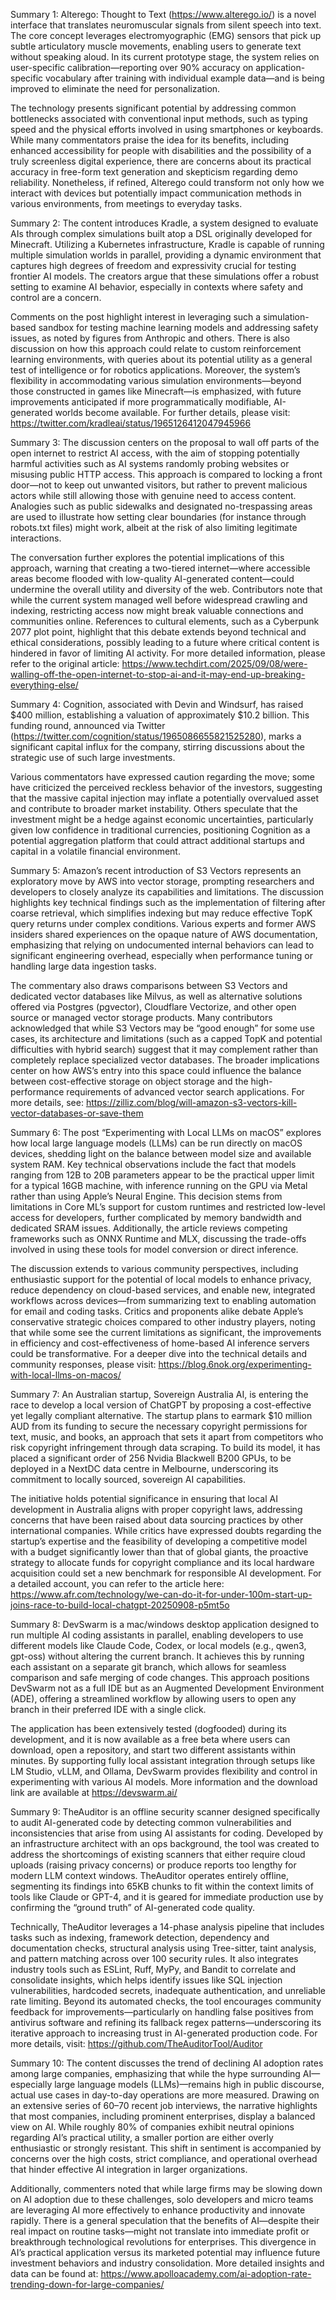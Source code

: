 Summary 1:
Alterego: Thought to Text (https://www.alterego.io/) is a novel interface that translates neuromuscular signals from silent speech into text. The core concept leverages electromyographic (EMG) sensors that pick up subtle articulatory muscle movements, enabling users to generate text without speaking aloud. In its current prototype stage, the system relies on user-specific calibration—reporting over 90% accuracy on application-specific vocabulary after training with individual example data—and is being improved to eliminate the need for personalization.

The technology presents significant potential by addressing common bottlenecks associated with conventional input methods, such as typing speed and the physical efforts involved in using smartphones or keyboards. While many commentators praise the idea for its benefits, including enhanced accessibility for people with disabilities and the possibility of a truly screenless digital experience, there are concerns about its practical accuracy in free-form text generation and skepticism regarding demo reliability. Nonetheless, if refined, Alterego could transform not only how we interact with devices but potentially impact communication methods in various environments, from meetings to everyday tasks.

Summary 2:
The content introduces Kradle, a system designed to evaluate AIs through complex simulations built atop a DSL originally developed for Minecraft. Utilizing a Kubernetes infrastructure, Kradle is capable of running multiple simulation worlds in parallel, providing a dynamic environment that captures high degrees of freedom and expressivity crucial for testing frontier AI models. The creators argue that these simulations offer a robust setting to examine AI behavior, especially in contexts where safety and control are a concern.

Comments on the post highlight interest in leveraging such a simulation-based sandbox for testing machine learning models and addressing safety issues, as noted by figures from Anthropic and others. There is also discussion on how this approach could relate to custom reinforcement learning environments, with queries about its potential utility as a general test of intelligence or for robotics applications. Moreover, the system’s flexibility in accommodating various simulation environments—beyond those constructed in games like Minecraft—is emphasized, with future improvements anticipated if more programmatically modifiable, AI-generated worlds become available. For further details, please visit: https://twitter.com/kradleai/status/1965126412047945966

Summary 3:
The discussion centers on the proposal to wall off parts of the open internet to restrict AI access, with the aim of stopping potentially harmful activities such as AI systems randomly probing websites or misusing public HTTP access. This approach is compared to locking a front door—not to keep out unwanted visitors, but rather to prevent malicious actors while still allowing those with genuine need to access content. Analogies such as public sidewalks and designated no-trespassing areas are used to illustrate how setting clear boundaries (for instance through robots.txt files) might work, albeit at the risk of also limiting legitimate interactions.

The conversation further explores the potential implications of this approach, warning that creating a two-tiered internet—where accessible areas become flooded with low-quality AI-generated content—could undermine the overall utility and diversity of the web. Contributors note that while the current system managed well before widespread crawling and indexing, restricting access now might break valuable connections and communities online. References to cultural elements, such as a Cyberpunk 2077 plot point, highlight that this debate extends beyond technical and ethical considerations, possibly leading to a future where critical content is hindered in favor of limiting AI activity. For more detailed information, please refer to the original article: https://www.techdirt.com/2025/09/08/were-walling-off-the-open-internet-to-stop-ai-and-it-may-end-up-breaking-everything-else/

Summary 4:
Cognition, associated with Devin and Windsurf, has raised $400 million, establishing a valuation of approximately $10.2 billion. This funding round, announced via Twitter (https://twitter.com/cognition/status/1965086655821525280), marks a significant capital influx for the company, stirring discussions about the strategic use of such large investments.

Various commentators have expressed caution regarding the move; some have criticized the perceived reckless behavior of the investors, suggesting that the massive capital injection may inflate a potentially overvalued asset and contribute to broader market instability. Others speculate that the investment might be a hedge against economic uncertainties, particularly given low confidence in traditional currencies, positioning Cognition as a potential aggregation platform that could attract additional startups and capital in a volatile financial environment.

Summary 5:
Amazon’s recent introduction of S3 Vectors represents an exploratory move by AWS into vector storage, prompting researchers and developers to closely analyze its capabilities and limitations. The discussion highlights key technical findings such as the implementation of filtering after coarse retrieval, which simplifies indexing but may reduce effective TopK query returns under complex conditions. Various experts and former AWS insiders shared experiences on the opaque nature of AWS documentation, emphasizing that relying on undocumented internal behaviors can lead to significant engineering overhead, especially when performance tuning or handling large data ingestion tasks.

The commentary also draws comparisons between S3 Vectors and dedicated vector databases like Milvus, as well as alternative solutions offered via Postgres (pgvector), Cloudflare Vectorize, and other open source or managed vector storage products. Many contributors acknowledged that while S3 Vectors may be “good enough” for some use cases, its architecture and limitations (such as a capped TopK and potential difficulties with hybrid search) suggest that it may complement rather than completely replace specialized vector databases. The broader implications center on how AWS’s entry into this space could influence the balance between cost-effective storage on object storage and the high-performance requirements of advanced vector search applications. For more details, see: https://zilliz.com/blog/will-amazon-s3-vectors-kill-vector-databases-or-save-them

Summary 6:
The post “Experimenting with Local LLMs on macOS” explores how local large language models (LLMs) can be run directly on macOS devices, shedding light on the balance between model size and available system RAM. Key technical observations include the fact that models ranging from 12B to 20B parameters appear to be the practical upper limit for a typical 16GB machine, with inference running on the GPU via Metal rather than using Apple’s Neural Engine. This decision stems from limitations in Core ML’s support for custom runtimes and restricted low-level access for developers, further complicated by memory bandwidth and dedicated SRAM issues. Additionally, the article reviews competing frameworks such as ONNX Runtime and MLX, discussing the trade-offs involved in using these tools for model conversion or direct inference.

The discussion extends to various community perspectives, including enthusiastic support for the potential of local models to enhance privacy, reduce dependency on cloud-based services, and enable new, integrated workflows across devices—from summarizing text to enabling automation for email and coding tasks. Critics and proponents alike debate Apple’s conservative strategic choices compared to other industry players, noting that while some see the current limitations as significant, the improvements in efficiency and cost-effectiveness of home-based AI inference servers could be transformative. For a deeper dive into the technical details and community responses, please visit: https://blog.6nok.org/experimenting-with-local-llms-on-macos/

Summary 7:
An Australian startup, Sovereign Australia AI, is entering the race to develop a local version of ChatGPT by proposing a cost-effective yet legally compliant alternative. The startup plans to earmark $10 million AUD from its funding to secure the necessary copyright permissions for text, music, and books, an approach that sets it apart from competitors who risk copyright infringement through data scraping. To build its model, it has placed a significant order of 256 Nvidia Blackwell B200 GPUs, to be deployed in a NextDC data centre in Melbourne, underscoring its commitment to locally sourced, sovereign AI capabilities.

The initiative holds potential significance in ensuring that local AI development in Australia aligns with proper copyright laws, addressing concerns that have been raised about data sourcing practices by other international companies. While critics have expressed doubts regarding the startup’s expertise and the feasibility of developing a competitive model with a budget significantly lower than that of global giants, the proactive strategy to allocate funds for copyright compliance and its local hardware acquisition could set a new benchmark for responsible AI development. For a detailed account, you can refer to the article here: https://www.afr.com/technology/we-can-do-it-for-under-100m-start-up-joins-race-to-build-local-chatgpt-20250908-p5mt5o

Summary 8:
DevSwarm is a mac/windows desktop application designed to run multiple AI coding assistants in parallel, enabling developers to use different models like Claude Code, Codex, or local models (e.g., qwen3, gpt-oss) without altering the current branch. It achieves this by running each assistant on a separate git branch, which allows for seamless comparison and safe merging of code changes. This approach positions DevSwarm not as a full IDE but as an Augmented Development Environment (ADE), offering a streamlined workflow by allowing users to open any branch in their preferred IDE with a single click.

The application has been extensively tested (dogfooded) during its development, and it is now available as a free beta where users can download, open a repository, and start two different assistants within minutes. By supporting fully local assistant integration through setups like LM Studio, vLLM, and Ollama, DevSwarm provides flexibility and control in experimenting with various AI models. More information and the download link are available at https://devswarm.ai/

Summary 9:
TheAuditor is an offline security scanner designed specifically to audit AI-generated code by detecting common vulnerabilities and inconsistencies that arise from using AI assistants for coding. Developed by an infrastructure architect with an ops background, the tool was created to address the shortcomings of existing scanners that either require cloud uploads (raising privacy concerns) or produce reports too lengthy for modern LLM context windows. TheAuditor operates entirely offline, segmenting its findings into 65KB chunks to fit within the context limits of tools like Claude or GPT-4, and it is geared for immediate production use by confirming the “ground truth” of AI-generated code quality.

Technically, TheAuditor leverages a 14-phase analysis pipeline that includes tasks such as indexing, framework detection, dependency and documentation checks, structural analysis using Tree-sitter, taint analysis, and pattern matching across over 100 security rules. It also integrates industry tools such as ESLint, Ruff, MyPy, and Bandit to correlate and consolidate insights, which helps identify issues like SQL injection vulnerabilities, hardcoded secrets, inadequate authentication, and unreliable rate limiting. Beyond its automated checks, the tool encourages community feedback for improvements—particularly on handling false positives from antivirus software and refining its fallback regex patterns—underscoring its iterative approach to increasing trust in AI-generated production code. For more details, visit: https://github.com/TheAuditorTool/Auditor

Summary 10:
The content discusses the trend of declining AI adoption rates among large companies, emphasizing that while the hype surrounding AI—especially large language models (LLMs)—remains high in public discourse, actual use cases in day-to-day operations are more measured. Drawing on an extensive series of 60–70 recent job interviews, the narrative highlights that most companies, including prominent enterprises, display a balanced view on AI. While roughly 80% of companies exhibit neutral opinions regarding AI’s practical utility, a smaller portion are either overly enthusiastic or strongly resistant. This shift in sentiment is accompanied by concerns over the high costs, strict compliance, and operational overhead that hinder effective AI integration in larger organizations.

Additionally, commenters noted that while large firms may be slowing down on AI adoption due to these challenges, solo developers and micro teams are leveraging AI more effectively to enhance productivity and innovate rapidly. There is a general speculation that the benefits of AI—despite their real impact on routine tasks—might not translate into immediate profit or breakthrough technological revolutions for enterprises. This divergence in AI’s practical application versus its marketed potential may influence future investment behaviors and industry consolidation. More detailed insights and data can be found at: https://www.apolloacademy.com/ai-adoption-rate-trending-down-for-large-companies/

